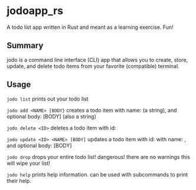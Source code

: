 # jodoapp_rs
A todo list app written in Rust and meant as a learning exercise. Fun!

## Summary
jodo is a command line interface (CLI) app that allows you to create, store, update, and delete todo items from your favorite (compatible) terminal.

## Usage
`jodo list` 
prints out your todo list

`jodo add <NAME> [BODY}` 
creates a todo item with name: <NAME> (a string), and optional body: [BODY] (also a string)
  
`jodo delete <ID>`
deletes a todo item with id: <ID>
  
`jodo update <ID> <NAME> [BODY]`
updates a todo item with id: <ID> with name: <NAME>, and optional body: [BODY]
  
`jodo drop`
drops your entire todo list! dangerous! there are no warnings this will wipe your list!
  
`jodo help`
prints help information. can be used with subcommands to print their help.
